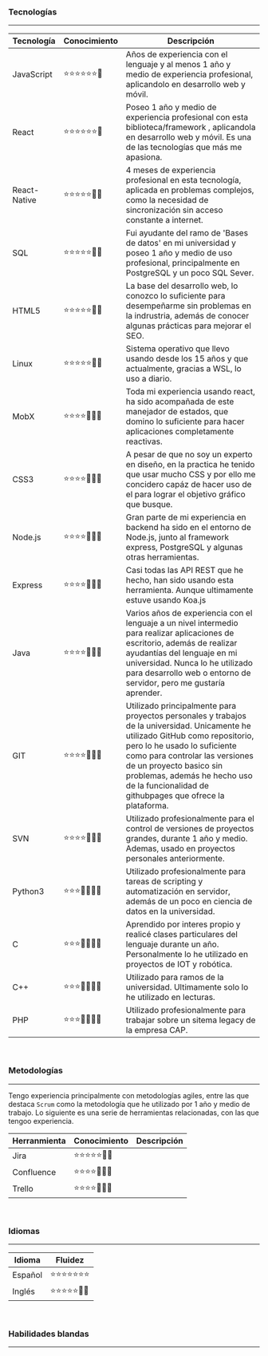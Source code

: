 ### Tecnologías

---

| Tecnología  |    Conocimiento   | Descripción |
| ----------- | ----------------- | ----------- |
| JavaScript  | ⭐⭐⭐⭐⭐⭐🔳 | Años de experiencia con el lenguaje y al menos 1 año y medio de experiencia profesional, aplicandolo en desarrollo web y móvil.|
| React       | ⭐⭐⭐⭐⭐⭐🔳 | Poseo 1 año y medio de experiencia profesional con esta biblioteca/framework , aplicandola en desarrollo web y móvil. Es una de las tecnologías que más me apasiona.|
| React-Native| ⭐⭐⭐⭐⭐🔳🔳 | 4 meses de experiencia profesional en esta tecnología, aplicada en problemas complejos, como la necesidad de sincronización sin acceso constante a internet.
| SQL         | ⭐⭐⭐⭐⭐🔳🔳 | Fui ayudante del ramo de 'Bases de datos' en mi universidad y poseo 1 año y medio de uso profesional, principalmente en PostgreSQL y un poco SQL Sever.|
| HTML5       | ⭐⭐⭐⭐⭐🔳🔳 | La base del desarrollo web, lo conozco lo suficiente para desempeñarme sin problemas en la indrustria, además de conocer algunas prácticas para mejorar el SEO.        |
| Linux       | ⭐⭐⭐⭐⭐🔳🔳 | Sistema operativo que llevo usando desde los 15 años y que actualmente, gracias a WSL, lo uso a diario.        |
| MobX        | ⭐⭐⭐⭐🔳🔳🔳 | Toda mi experiencia usando react, ha sido acompañada de este manejador de estados, que domino lo suficiente para hacer aplicaciones completamente reactivas.        |
| CSS3        | ⭐⭐⭐⭐🔳🔳🔳 | A pesar de que no soy un experto en diseño, en la practica he tenido que usar mucho CSS y por ello me concidero capáz de hacer uso de el para lograr el objetivo gráfico que busque.        |
| Node.js     | ⭐⭐⭐⭐🔳🔳🔳 | Gran parte de mi experiencia en backend ha sido en el entorno de Node.js, junto al framework express, PostgreSQL y algunas otras herramientas.        |
| Express     | ⭐⭐⭐⭐🔳🔳🔳 | Casi todas las API REST que he hecho, han sido usando esta herramienta. Aunque ultimamente estuve usando Koa.js      |
| Java        | ⭐⭐⭐⭐🔳🔳🔳 | Varios años de experiencia con el lenguaje a un nivel intermedio para realizar aplicaciones de escritorio, además de realizar ayudantías del lenguaje en mi universidad. Nunca lo he utilizado para desarrollo web o entorno de servidor, pero me gustaría aprender.        |
| GIT         | ⭐⭐⭐⭐🔳🔳🔳 | Utilizado principalmente para proyectos personales y trabajos de la universidad. Unicamente he utilizado GitHub como repositorio, pero lo he usado lo suficiente como para controlar las versiones de un proyecto basico sin problemas, además he hecho uso de la funcionalidad de githubpages que ofrece la plataforma.       |
| SVN         | ⭐⭐⭐⭐🔳🔳🔳 | Utilizado profesionalmente para el control de versiones de proyectos grandes, durante 1 año y medio. Ademas, usado en proyectos personales anteriormente.     |
| Python3     | ⭐⭐⭐🔳🔳🔳🔳 | Utilizado profesionalmente para tareas de scripting y automatización en servidor, además de un poco en ciencia de datos en la universidad.        |
| C           | ⭐⭐⭐🔳🔳🔳🔳 | Aprendido por interes propio y realicé clases particulares del lenguaje durante un año. Personalmente lo he utilizado en proyectos de IOT y robótica.        |
| C++         | ⭐⭐⭐🔳🔳🔳🔳 | Utilizado para ramos de la universidad. Ultimamente solo lo he utilizado en lecturas.        |
| PHP         | ⭐⭐⭐🔳🔳🔳🔳 | Utilizado profesionalmente para trabajar sobre un sitema legacy de la empresa CAP.        |
<br/>

### Metodologías

---

Tengo experiencia principalmente con metodologías agiles, entre las que destaca ``Scrum`` como la metodología que he utilizado por 1 año y medio de trabajo. Lo siguiente es una serie de herramientas relacionadas, con las que tengoo experiencia.

| Herranmienta  |    Conocimiento   | Descripción |
| ----------- | ----------------- | ----------- |
| Jira         | ⭐⭐⭐⭐⭐🔳🔳 |        |
| Confluence   | ⭐⭐⭐⭐🔳🔳🔳 |        |
| Trello       | ⭐⭐⭐⭐🔳🔳🔳 |        |
<br/>

### Idiomas

---

| Idioma      |    Fluidez        |
| ----------- | ----------------- |
| Español     | ⭐⭐⭐⭐⭐⭐⭐ |
| Inglés      | ⭐⭐⭐⭐⭐🔳🔳 |
<br/>

### Habilidades blandas

---